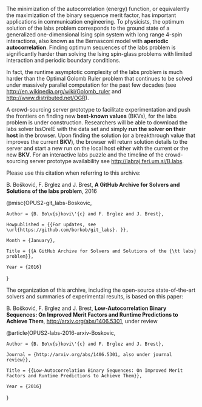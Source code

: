 The minimization of the autocorrelation (energy) function, or equivalently the maximization of the binary 
sequence merit factor, has important applications in communication engineering. To physicists, the optimum
solution of the labs problem corresponds to the ground state of a generalized one-dimensional Ising spin system
with long range 4-spin interactions, also known as the Bernasconi model with **aperiodic autocorrelation**. 
Finding optimum sequences of the labs problem is significantly harder than solving the Ising spin-glass problems
with limited interaction and periodic boundary conditions. 

In fact, the runtime asymptotic complexity of the labs problem is much harder than the Optimal Golomb Ruler problem
that continues to be solved under massively parallel computation for the past few decades 
(see http://en.wikipedia.org/wiki/Golomb_ruler and http://www.distributed.net/OGR).

A crowd-sourcing server prototype to facilitate experimentation and push the frontiers on finding new **best-known values** (BKVs), for the labs problem is under construction. Researchers will be able to download the labs solver lssOrelE with the data set and simply **run the solver on their host** in the browser. Upon finding the solution (or a breakthrough value that improves the current **BKV**), the browser will return solution details to the server and start a new run on the local host either with the current or the new **BKV**. For an interactive labs puzzle and the timeline of the crowd-sourcing server prototype availability see http://labraj.feri.um.si/B.labs.

Please use this citation when referring to this archive:

B. Bošković, F. Brglez and J. Brest, **A GitHub Archive for Solvers and Solutions of the labs problem**, 2016


@misc{OPUS2-git_labs-Boskovic,

	Author = {B. Bo\v{s}kovi\'{c} and F. Brglez and J. Brest},

	Howpublished = {{For updates, see \url{https://github.com/borkob/git_labs}. }},

	Month = {January},

	Title = {{A GitHub Archive for Solvers and Solutions of the {\tt labs} problem}},

	Year = {2016}

}

The organization of this archive, including the open-source state-of-the-art solvers and summaries of experimental results,
is based on this paper:


B. Bošković, F. Brglez and J. Brest, **Low-Autocorrelation Binary Sequences: On Improved Merit Factors and Runtime Predictions to Achieve Them**, http://arxiv.org/abs/1406.5301, under review

@article{OPUS2-labs-2016-arxiv-Boskovic,

	Author = {B. Bo\v{s}kovi\'{c} and F. Brglez and J. Brest},

	Journal = {http://arxiv.org/abs/1406.5301, also under journal review}},

	Title = {{Low-Autocorrelation Binary Sequences: On Improved Merit Factors and Runtime Predictions to Achieve Them}},

	Year = {2016}

}

